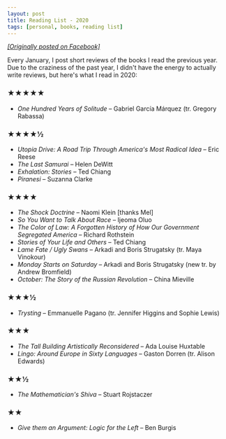 ```yaml
---
layout: post
title: Reading List - 2020
tags: [personal, books, reading list]
---
```


<a href="https://www.facebook.com/alex.nisnevich/posts/10157848567891828"><i>[Originally posted on Facebook]</i></a>

Every January, I post short reviews of the books I read the previous year. Due to the craziness of the past year, I didn't have the energy to actually write reviews, but here's what I read in 2020:

### ★★★★★

* _One Hundred Years of Solitude_ – Gabriel García Márquez (tr. Gregory Rabassa)

### ★★★★½

* _Utopia Drive: A Road Trip Through America's Most Radical Idea_ – Eric Reese
* _The Last Samurai_ – Helen DeWitt
* _Exhalation: Stories_ – Ted Chiang
* _Piranesi_ – Suzanna Clarke

### ★★★★

* _The Shock Doctrine_ – Naomi Klein [thanks Mel]
* _So You Want to Talk About Race_ – Ijeoma Oluo
* _The Color of Law: A Forgotten History of How Our Government Segregated America_ – Richard Rothstein
* _Stories of Your Life and Others_ – Ted Chiang
* _Lame Fate / Ugly Swans_ – Arkadi and Boris Strugatsky (tr. Maya Vinokour)
* _Monday Starts on Saturday_ – Arkadi and Boris Strugatsky (new tr. by Andrew Bromfield)
* _October: The Story of the Russian Revolution_ – China Mieville

### ★★★½

* _Trysting_ – Emmanuelle Pagano (tr. Jennifer Higgins and Sophie Lewis)

### ★★★

* _The Tall Building Artistically Reconsidered_ – Ada Louise Huxtable
* _Lingo: Around Europe in Sixty Languages_ – Gaston Dorren (tr. Alison Edwards)

### ★★½

* _The Mathematician's Shiva_ – Stuart Rojstaczer

### ★★

* _Give them an Argument: Logic for the Left_ – Ben Burgis